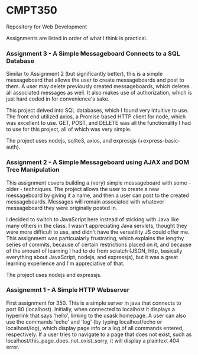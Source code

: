# CMPT350

Repository for Web Development

Assignments are listed in order of what I think is practical.

### Assignment 3 - A Simple Messageboard Connects to a SQL Database

Similar to Assignment 2 (but significantly better), this is a simple
messageboard that allows the user to create messageboards and post to
them. A user may delete previously created messageboards,
which deletes all associated messages as well. It also makes use of
authorization, which is just hard coded in for convenience's sake.

This project delved into SQL databases, which I found very intuitive to use.
The front end utilized axios, a Promise based HTTP client for node, which
was excellent to use. GET, POST, and DELETE was all the functionality I
had to use for this project, all of which was very simple.

The project uses nodejs, sqlite3, axios, and expressjs (+express-basic-auth).

### Assignment 2 - A Simple Messageboard using AJAX and DOM Tree Manipulation

This assignment covers building a (very) simple messageboard with some - older - techniques.
The project allows the user to create a new messageboard by giving it a name, and then a
user can post to the created messageboards. Messages will remain associated with whatever
messageboard they were originally posted in.

I decided to switch to JavaScript here instead of sticking with Java like many others in
the class. I wasn't appreciating Java servlets, thought they were more difficult to use,
and didn't have the versatility JS could offer me. This assignment was particualarly frustrating,
which explains the lengthy series of commits, because of certain restrictions placed on it,
and because of the amount of learning I had to do from scratch (JSON, http, basically everything
about JavaScript, nodejs, and expressjs), but it was a great learning experience and I'm appreciative
of that.

The project uses nodejs and expressjs.

### Assignemnt 1 - A Simple HTTP Webserver

First assignment for 350. This is a simple server in java
that connects to port 80 (localhost). Initially, when connected
to localhost it displays a hyperlink that says 'hello', linking to
the usask homepage. A user can also use the commands 'echo' and 'log'
(by typing localhost/echo or localhost/log), which display page info
or a log of all commands entered, respectively. If a user tries to
navigate to a page that does not exist, such as
localhost/this_page_does_not_exist_sorry, it will display a plaintext
404 error.
